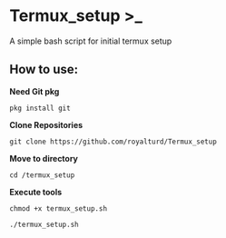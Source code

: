 # Termux_setup >_
A simple bash script for initial termux setup 

## How to use:
**Need Git pkg**
```
pkg install git
```
**Clone Repositories**
 
```
git clone https://github.com/royalturd/Termux_setup
```
**Move to directory**
 
```
cd /termux_setup
```
 
**Execute tools**
 
```
chmod +x termux_setup.sh
```
```
./termux_setup.sh
```
